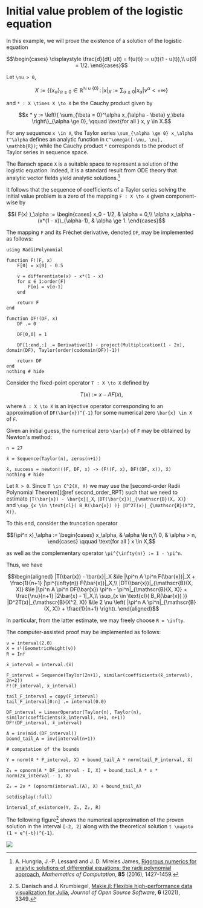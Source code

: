 # Initial value problem of the logistic equation

In this example, we will prove the existence of a solution of the logistic equation

```math
\begin{cases}
\displaystyle \frac{d}{dt} u(t) = f(u(t)) := u(t)(1 - u(t)),\\
u(0) = 1/2.
\end{cases}
```

Let ``\nu > 0``,

```math
X := \left\{ \{ x_\alpha \}_{\alpha \ge 0} \in \mathbb{R}^{\mathbb{N} \cup \{0\}} \, : \, | x |_X := \sum_{\alpha \ge 0} |x_\alpha| \nu^\alpha < +\infty \right\}
```

and ``* : X \times X \to X`` be the Cauchy product given by

```math
x * y := \left\{ \sum_{\beta = 0}^\alpha x_{\alpha - \beta} y_\beta \right\}_{\alpha \ge 0}, \qquad \text{for all } x, y \in X.
```

For any sequence ``x \in X``, the Taylor series ``\sum_{\alpha \ge 0} x_\alpha t^\alpha`` defines an analytic function in ``C^\omega([-\nu, \nu], \mathbb{R})``; while the Cauchy product ``*`` corresponds to the product of Taylor series in sequence space.

The Banach space ``X`` is a suitable space to represent a solution of the logistic equation. Indeed, it is a standard result from ODE theory that analytic vector fields yield analytic solutions.[^1]

[^1]: A. Hungria, J.-P. Lessard and J. D. Mireles James, [Rigorous numerics for analytic solutions of differential equations: the radii polynomial approach](https://doi.org/10.1090/mcom/3046), *Mathematics of Computation*, **85** (2016), 1427-1459.

It follows that the sequence of coefficients of a Taylor series solving the initial value problem is a zero of the mapping ``F : X \to X`` given component-wise by

```math
( F(x) )_\alpha :=
\begin{cases}
x_0 - 1/2, & \alpha = 0,\\
\alpha x_\alpha - (x*(1 - x))_{\alpha-1}, & \alpha \ge 1.
\end{cases}
```

The mapping ``F`` and its Fréchet derivative, denoted ``DF``, may be implemented as follows:

```@example logistic_ivp
using RadiiPolynomial

function F!(F, x)
    F[0] = x[0] - 0.5

    v = differentiate(x) - x*(1 - x)
    for α ∈ 1:order(F)
        F[α] = v[α-1]
    end

    return F
end

function DF!(DF, x)
    DF .= 0

    DF[0,0] = 1

    DF[1:end,:] .= Derivative(1) - project(Multiplication(1 - 2x), domain(DF), Taylor(order(codomain(DF))-1))

    return DF
end
nothing # hide
```

Consider the fixed-point operator ``T : X \to X`` defined by

```math
T(x) := x - A F(x),
```

where ``A : X \to X`` is an injective operator corresponding to an approximation of ``DF(\bar{x})^{-1}`` for some numerical zero ``\bar{x} \in X`` of ``F``.

Given an initial guess, the numerical zero ``\bar{x}`` of ``F`` may be obtained by Newton's method:

```@example logistic_ivp
n = 27

x̄ = Sequence(Taylor(n), zeros(n+1))

x̄, success = newton!((F, DF, x) -> (F!(F, x), DF!(DF, x)), x̄)
nothing # hide
```

Let ``R > 0``. Since ``T \in C^2(X, X)`` we may use the [second-order Radii Polynomial Theorem](@ref second_order_RPT) such that we need to estimate ``|T(\bar{x}) - \bar{x}|_X``, ``|DT(\bar{x})|_{\mathscr{B}(X, X)}`` and ``\sup_{x \in \text{cl}( B_R(\bar{x}) )} |D^2T(x)|_{\mathscr{B}(X^2, X)}``.

To this end, consider the truncation operator

```math
(\pi^n x)_\alpha :=
\begin{cases} x_\alpha, & \alpha \le n,\\
0, & \alpha > n,
\end{cases} \qquad \text{for all } x \in X,
```

as well as the complementary operator ``\pi^{\infty(n)} := I - \pi^n``.

Thus, we have

```math
\begin{aligned}
|T(\bar{x}) - \bar{x}|_X &\le |\pi^n A \pi^n F(\bar{x})|_X + \frac{1}{n+1} |\pi^{\infty(n)} F(\bar{x})|_X,\\
|DT(\bar{x})|_{\mathscr{B}(X, X)} &\le |\pi^n A \pi^n DF(\bar{x}) \pi^n - \pi^n|_{\mathscr{B}(X, X)} + \frac{\nu}{n+1} |2\bar{x} - 1|_X,\\
\sup_{x \in \text{cl}( B_R(\bar{x}) )} |D^2T(x)|_{\mathscr{B}(X^2, X)} &\le 2 \nu \left( |\pi^n A \pi^n|_{\mathscr{B}(X, X)} + \frac{1}{n+1} \right).
\end{aligned}
```

In particular, from the latter estimate, we may freely choose ``R = \infty``.

The computer-assisted proof may be implemented as follows:

```@example logistic_ivp
ν = interval(2.0)
X = ℓ¹(GeometricWeight(ν))
R = Inf

x̄_interval = interval.(x̄)

F_interval = Sequence(Taylor(2n+1), similar(coefficients(x̄_interval), 2n+2))
F!(F_interval, x̄_interval)

tail_F_interval = copy(F_interval)
tail_F_interval[0:n] .= interval(0.0)

DF_interval = LinearOperator(Taylor(n), Taylor(n), similar(coefficients(x̄_interval), n+1, n+1))
DF!(DF_interval, x̄_interval)

A = inv(mid.(DF_interval))
bound_tail_A = inv(interval(n+1))

# computation of the bounds

Y = norm(A * F_interval, X) + bound_tail_A * norm(tail_F_interval, X)

Z₁ = opnorm(A * DF_interval - I, X) + bound_tail_A * ν * norm(2x̄_interval - 1, X)

Z₂ = 2ν * (opnorm(interval.(A), X) + bound_tail_A)

setdisplay(:full)

interval_of_existence(Y, Z₁, Z₂, R)
```

The following figure[^2] shows the numerical approximation of the proven solution in the interval ``[-2, 2]`` along with the theoretical solution ``t \mapsto (1 + e^{-t})^{-1}``.

[^2]: S. Danisch and J. Krumbiegel, [Makie.jl: Flexible high-performance data visualization for Julia](https://doi.org/10.21105/joss.03349), *Journal of Open Source Software*, **6** (2021), 3349.

![](logistic_ivp.svg)
